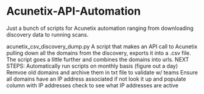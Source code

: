 # Acunetix-API-Automation
Just a bunch of scripts for Acunetix automation ranging from downloading discovery data to running scans.

acunetix_csv_discovery_dump.py
A script that makes an API call to Acunetix pulling down all the domains from the discovery, exports it into a .csv file. The script goes a little further and combines the domains into urls.
 NEXT STEPS:
   Automatically run scripts on monthly basis (figure out a day)
   Remvoe old domains and archive them in txt file to validate w/ teams
   Ensure all domains have an IP address associated if not look it up and populate column with IP addresses
    check to see what IP addresses are active
